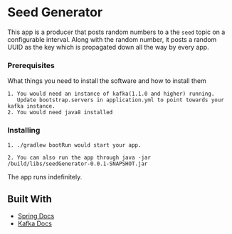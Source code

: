 # Seed Generator

This app is a producer that posts random numbers to a the `seed` topic on a configurable interval.
Along with the random number, it posts a random UUID as the key which is propagated down all the way by
every app.

### Prerequisites

What things you need to install the software and how to install them

```
1. You would need an instance of kafka(1.1.0 and higher) running.
   Update bootstrap.servers in application.yml to point towards your kafka instance.
2. You would need java8 installed
```

### Installing


```
1. ./gradlew bootRun would start your app.

2. You can also run the app through java -jar /build/libs/seedGenerator-0.0.1-SNAPSHOT.jar
```

The app runs indefinitely.
 
## Built With

* [Spring Docs](https://docs.spring.io/spring-kafka/docs/2.1.5.RELEASE/reference/html/)
* [Kafka Docs](https://docs.confluent.io/current/streams/index.html)
